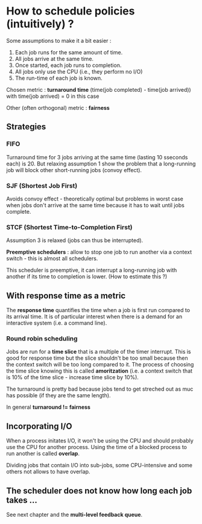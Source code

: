 # How to schedule policies (intuitively) ?

Some assumptions to make it a bit easier :

1. Each job runs for the same amount of time.
2. All jobs arrive at the same time.
3. Once started, each job runs to completion.
4. All jobs only use the CPU (i.e., they perform no I/O)
5. The run-time of each job is known.

Chosen metric : **turnaround time** (time(job completed) - time(job arrived)) with time(job arrived) = 0 in this case

Other (often orthogonal) metric : **fairness**

## Strategies

### FIFO

Turnaround time for 3 jobs arriving at the same time (lasting 10 sseconds each) is 20. But relaxing assumption 1 show the problem that a long-running job will block other short-running jobs (convoy effect).

### SJF (Shortest Job First)

Avoids convoy effect - theoretically optimal but problems in worst case when jobs don't arrive at the same time because it has to wait until jobs complete.

### STCF (Shortest Time-to-Completion First)

Assumption 3 is relaxed (jobs can thus be interrupted).

**Preemptive schedulers** : allow to stop one job to run another via a context switch - this is almost all schedulers.

This scheduler is preemptive, it can interrupt a long-running job with another if its time to completion is lower. (How to estimate this ?)

## With response time as a metric

The **response time** quantifies the time when a job is first run compared to its arrival time. It is of particular interest when there is a demand for an interactive system (i.e. a command line).

### Round robin scheduling

Jobs are run for a **time slice** that is a multiple of the timer interrupt.
This is good for response time but the slice shouldn't be too small because then the context switch will be too long compared to it. The process of choosing the time slice knowing this is called **amoritzation** (i.e. a context switch that is 10% of the time slice - increase time slice by 10%).

The turnaround is pretty bad because jobs tend to get streched out as muc has possible (if they are the same length).

In general **turnaround != fairness**

## Incorporating I/O

When a process initates I/O, it won't be using the CPU and should probably use the CPU for another process. Using the time of a blocked process to run another is called **overlap**.

Dividing jobs that contain I/O into sub-jobs, some CPU-intensive and some others not allows to have overlap.

## The scheduler **does not** know how long each job takes ...

See next chapter and the **multi-level feedback queue**.
